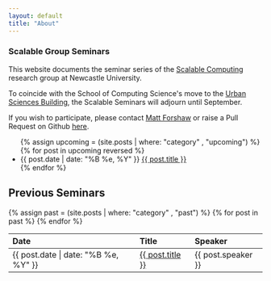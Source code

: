 ```yaml
---
layout: default
title: "About"
---
```


<!-- You can edit this whole page, remove it, or use it as basis for any non-post pages you have. -->
<section class="content">

<!-- # {{ site.name }}

<ul class="listing">
<li>
<span>Fall 2018</span><a href="{{ site.url }}/upcoming.html">Upcoming Topics</a>
</li>
  {% assign upcoming = (site.posts | where: "category" , "upcoming") %}
  {% for post in upcoming reversed %}
    {% if forloop.first %}
    <li style="text-indent: 2em;">
	<span>{{ post.date | date: "%B %e, %Y" }}</span> Next topic: <a href="{{ site.url }}{{ post.url }}">{{ post.title }}</a>
	</li>
    {% endif %}
  {% endfor %}
<li>
<span>2015-2016</span><a href="{{ site.url }}/previous.html">Previous Topics</a>
</li>
</ul> -->


<section class="content">

Scalable Group Seminars
===============
This website documents the seminar series of the <a href="http://www.ncl.ac.uk/computing/research/groups/scalable/#about">Scalable Computing</a> research group at Newcastle University.

To coincide with the School of Computing Science's move to the <a href="http://www.ncl.ac.uk/computing/about/usb/">Urban Sciences Building</a>, the Scalable Seminars will adjourn until September.

If you wish to participate, please contact <a href="mailto:matthew.forshaw@ncl.ac.uk">Matt Forshaw</a> or raise a Pull Request on Github <a href="https://github.com/NewcastleScalableComputing/NewcastleScalableComputing.github.io">here</a>.

<ul class="listing">
  {% assign upcoming = (site.posts | where: "category" , "upcoming") %}
  {% for post in upcoming reversed %}
  <li>
  <span>{{ post.date | date: "%B %e, %Y" }}</span> <a href="{{ site.url }}{{ post.url }}">{{ post.title }}</a>
  </li>
  {% endfor %}
</ul>

<!-- ## Upcoming Seminars
<table>
  <thead>
    <tr>
      <th style="text-align: left">Date</th>
      <th style="text-align: left">Title</th>
      <th style="text-align: left">Speaker</th>
    </tr>
  </thead>
  <tbody>
  {% assign upcoming = (site.posts | where: "category" , "upcoming") %}
  {% if upcoming == null %}
    <p>test</p>

  {% endif %}
  {% for post in upcoming reversed %}
    <tr>
      <td style="text-align: left">{{ post.date | date: "%B %e, %Y" }}</td>
      <td style="text-align: left"><a href="{{ site.url }}{{ post.url }}">{{ post.title }}</a></td>
      <td style="text-align: left">TBC</td>
    </tr>
  {% endfor %}
  </tbody>
</table> -->




## Previous Seminars
<table>
  <thead>
    <tr>
      <th style="text-align: left">Date</th>
      <th style="text-align: left">Title</th>
      <th style="text-align: left">Speaker</th>
    </tr>
  </thead>
  <tbody>
  {% assign past = (site.posts | where: "category" , "past") %}
  {% for post in past %}
    <tr>
      <td style="text-align: left">{{ post.date | date: "%B %e, %Y" }}</td>
      <td style="text-align: left"><a href="{{ site.url }}{{ post.url }}">{{ post.title }}</a></td>
      <td style="text-align: left">{{ post.speaker }}</td>
    </tr>
  {% endfor %}
  </tbody>
</table>

</section>


</section>
